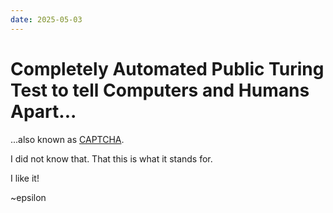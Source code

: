 ```yaml
---
date: 2025-05-03
---
```

# Completely Automated Public Turing Test to tell Computers and Humans Apart...

...also known as [CAPTCHA](https://en.wikipedia.org/wiki/CAPTCHA).

I did not know that.
That this is what it stands for.

I like it!

~epsilon